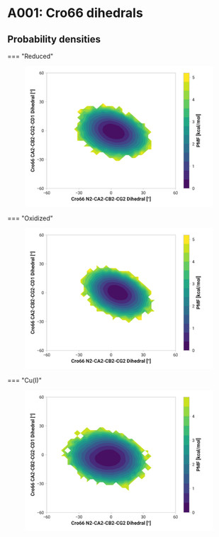 # A001: Cro66 dihedrals

## Probability densities

=== "Reduced"
    <figure markdown>
    ![](./a001-pes-reduced.png)
    </figure>

=== "Oxidized"
    <figure markdown>
    ![](./a001-pes-oxidized.png)
    </figure>

=== "Cu(I)"
    <figure markdown>
    ![](./a001-pes-cu.png)
    </figure>
